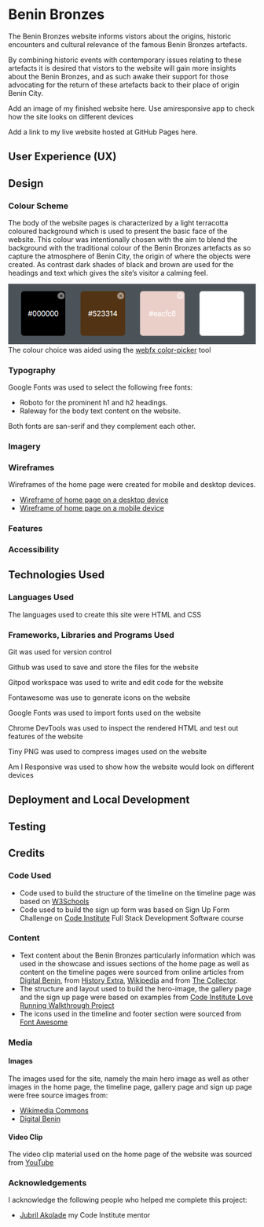 # Benin Bronzes

The Benin Bronzes website informs vistors about the origins, historic encounters and cultural relevance of the famous Benin Bronzes artefacts.

By combining historic events with contemporary issues relating to these artefacts it is desired that vistors to the website will gain more insights about the Benin Bronzes, and as such awake their support for those advocating for the return of these artefacts back to their place of origin Benin City.

Add an image of my finished website here. Use amiresponsive app to check how the site looks on different devices

Add a link to my live website hosted at GitHub Pages here.

## User Experience (UX)
## Design
### Colour Scheme
The body of the website pages is characterized by a light terracotta coloured background which is used to present the basic face of the website. This colour was intentionally chosen with the aim to blend the background with the traditional colour of the Benin Bronzes artefacts as so capture the atmosphere of Benin City, the origin of where the objects were created. As contrast dark shades of black and brown are used for the headings and text which gives the site’s visitor a calming feel.

![A range of colours](/assets/images/range-of-colors.png)
The colour choice was aided using the [webfx color-picker](https://www.webfx.com/web-design/color-picker/ ) tool

### Typography
Google Fonts was used to select the following free fonts:
- Roboto for the prominent h1 and h2 headings.
- Raleway for the body text content on the website.

Both fonts are san-serif and they complement each other.
### Imagery

### Wireframes
Wireframes of the home page were created for mobile and desktop devices.

- [Wireframe of home page on a desktop device](/assets/images/home-page-wireframe-desktop.png)
- [Wireframe of home page on a mobile device](/assets/images/home-page-wireframe-mobile.png)

### Features
### Accessibility
## Technologies Used
### Languages Used
The languages used to create this site were HTML and CSS
### Frameworks, Libraries and Programs Used
Git was used for version control

Github was used to save and store the files for the website

Gitpod workspace was used to write and edit code for the website

Fontawesome was use to generate icons on the website

Google Fonts was used to import fonts used on the website

Chrome DevTools was used to inspect the rendered HTML and test out features of the website

Tiny PNG was used to compress images used on the website

Am I Responsive was used to show how the website would look on different devices


## Deployment and Local Development
## Testing
## Credits
### Code Used
- Code used to build the structure of the timeline on the timeline page was based on [W3Schools](https://www.w3schools.com/)
- Code used to build the sign up form was based on Sign Up Form Challenge on [Code Institute](https://codeinstitute.net/de/) Full Stack Development Software course
### Content
- Text content about the Benin Bronzes particularly information which was used in the showcase and issues sections of the home page as well as content on the timeline pages were sourced from online articles from [Digital Benin](https://digitalbenin.org/), from [History Extra](https://www.historyextra.com/), [Wikipedia](https://en.wikipedia.org/wiki/Main_Page) and from [The Collector](https://www.thecollector.com/). 
- The structure and layout used to build the hero-image, the gallery page and the sign up page were based on examples from [Code Institute Love Running Walkthrough Project](https://code-institute-org.github.io/love-running-2.0/index.html)
- The icons used in the timeline and footer section were sourced from [Font Awesome](https://fontawesome.com/) 
### Media
#### Images
The images used for the site, namely the main hero image as well as other images in the home page, the timeline page, gallery page and sign up page were free source images from:
- [Wikimedia Commons](https://commons.wikimedia.org/wiki/Category:Images)
- [Digital Benin](https://digitalbenin.org/) 
#### Video Clip
The video clip material used on the home page of the website was sourced from [YouTube](https://youtube.com)  
### Acknowledgements
I acknowledge the following people who helped me complete this project:
- [Jubril Akolade](https://www.linkedin.com/in/jubrillionaire/?originalSubdomain=ca) my Code Institute mentor

 
